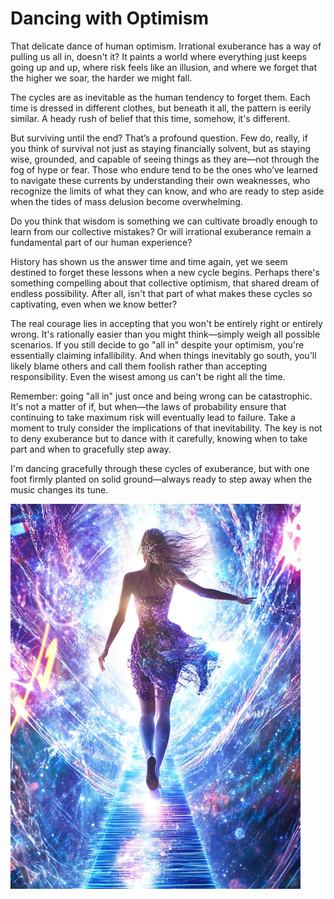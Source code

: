 # Dancing with Optimism

That delicate dance of human optimism. Irrational exuberance has a way of pulling us all in, doesn't it? It paints a world where everything just keeps going up and up, where risk feels like an illusion, and where we forget that the higher we soar, the harder we might fall.

The cycles are as inevitable as the human tendency to forget them. Each time is dressed in different clothes, but beneath it all, the pattern is eerily similar. A heady rush of belief that this time, somehow, it's different.

But surviving until the end? That’s a profound question. Few do, really, if you think of survival not just as staying financially solvent, but as staying wise, grounded, and capable of seeing things as they are—not through the fog of hype or fear. Those who endure tend to be the ones who’ve learned to navigate these currents by understanding their own weaknesses, who recognize the limits of what they can know, and who are ready to step aside when the tides of mass delusion become overwhelming.

Do you think that wisdom is something we can cultivate broadly enough to learn from our collective mistakes? Or will irrational exuberance remain a fundamental part of our human experience?

History has shown us the answer time and time again, yet we seem destined to forget these lessons when a new cycle begins. Perhaps there's something compelling about that collective optimism, that shared dream of endless possibility. After all, isn't that part of what makes these cycles so captivating, even when we know better?

The real courage lies in accepting that you won't be entirely right or entirely wrong. It's rationally easier than you might think—simply weigh all possible scenarios. If you still decide to go "all in" despite your optimism, you're essentially claiming infallibility. And when things inevitably go south, you'll likely blame others and call them foolish rather than accepting responsibility. Even the wisest among us can't be right all the time.

Remember: going "all in" just once and being wrong can be catastrophic. It's not a matter of if, but when—the laws of probability ensure that continuing to take maximum risk will eventually lead to failure. Take a moment to truly consider the implications of that inevitability. The key is not to deny exuberance but to dance with it carefully, knowing when to take part and when to gracefully step away.

I'm dancing gracefully through these cycles of exuberance, but with one foot firmly planted on solid ground—always ready to step away when the music changes its tune.

![img_108.png](../images/img_108.png)

